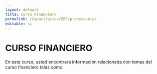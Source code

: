 ```yaml
---
layout: default
title: Curso Financiero
permalink: /Capacitacion/ERP/procesoserp/
editable: si
---
```


# CURSO FINANCIERO


En este curso, usted encontrará información relacionada con temas del curso financiero tales como: 


